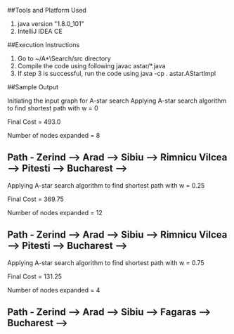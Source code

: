 															
##Tools and Platform Used
1. java version "1.8.0_101"
2. IntelliJ IDEA CE

##Execution Instructions
1. Go to ~/A*\Search/src directory
2. Compile the code using following
	javac astar/*.java
3. If step 3 is successful, run the code using
	java -cp . astar.AStartImpl

##Sample Output

Initiating the input graph for A-star search
Applying A-star search algorithm to find shortest path with w = 0

Final Cost = 493.0

Number of nodes expanded = 8

Path -
Zerind --> Arad --> Sibiu --> Rimnicu Vilcea --> Pitesti --> Bucharest --> 
----------------------------------------------------------------------

Applying A-star search algorithm to find shortest path with w = 0.25

Final Cost = 369.75

Number of nodes expanded = 12

Path -
Zerind --> Arad --> Sibiu --> Rimnicu Vilcea --> Pitesti --> Bucharest --> 
----------------------------------------------------------------------
Applying A-star search algorithm to find shortest path with w = 0.75

Final Cost = 131.25

Number of nodes expanded = 4

Path -
Zerind --> Arad --> Sibiu --> Fagaras --> Bucharest -->
----------------------------------------------------------------------
